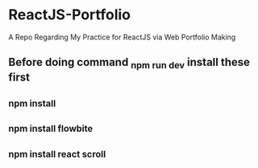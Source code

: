 # ReactJS-Portfolio
 A Repo Regarding My Practice for ReactJS via Web Portfolio Making

## Before doing command <sub>npm run dev</sub> install these first

## <sub>npm install</sub>
## <sub>npm install flowbite</sub>
## <sub>npm install react scroll</sub>
